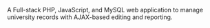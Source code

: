 A Full-stack PHP, JavaScript, and MySQL web application to manage university records with AJAX-based editing and reporting.
